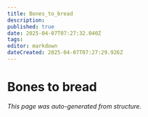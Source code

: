 ```yaml
---
title: Bones_to_bread
description: 
published: true
date: 2025-04-07T07:27:32.040Z
tags: 
editor: markdown
dateCreated: 2025-04-07T07:27:29.926Z
---
```


# Bones to bread

*This page was auto-generated from structure.*